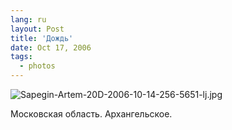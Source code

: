 ```yaml
---
lang: ru
layout: Post
title: 'Дождь'
date: Oct 17, 2006
tags:
  - photos
---
```


![Sapegin-Artem-20D-2006-10-14-256-5651-lj.jpg](upload://Sapegin-Artem-20D-2006-10-14-256-5651-lj.jpg)

Московская область. Архангельское.
